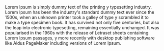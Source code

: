 Lorem Ipsum is simply dummy text of the printing y typesetting industry. Lorem Ipsum has been the 
industry's standard dummy text ever since the 1500s, when an unknown printer took a galley of type y 
scrambled it to make a type specimen book. It has survived not only five centuries, but also the leap into 
electronic typesetting, remaining essentially unchanged. It was popularised in the 1960s with the release of 
Letraset sheets containing Lorem Ipsum passages, y more recently with desktop publishing software like Aldus 
PageMaker including versions of Lorem Ipsum.
